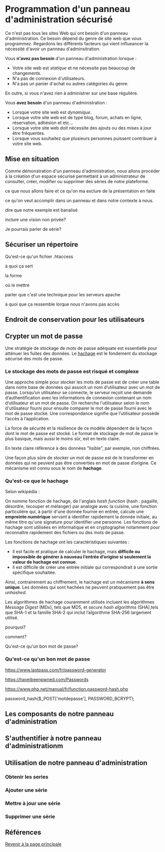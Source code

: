 # Programmation d'un panneau d'administration sécurisé

Ce n'est pas tous les sites Web qui ont besoin d'un panneau d'administration. Ce besoin dépend du genre de site web que vous programmez. Regardons les différents facteurs qui vient influeancer la nécessité d'avoir un panneau d'adminsitration.

Vous __n'avez pas besoin__ d'un panneau d'administration lorsque :

- Votre site web est _statique_ et ne nécessite pas beaucoup de changements.
- N'a pas de connexion d'utilisateurs.
- N'a pas un panier d'achat ou autres catégories du genre.

En outre, si vous n'avez rien à administrer sur une base régulière.

Vous __avez besoin__ d'un panneau d'administration :

- Lorsque votre site web est _dynamique_.
- Lorsque votre site web est de type blog, forum, achats en ligne, réservation, adhésion et etc...
- Lorsque votre site web doit nécessite des ajouts ou des mises à jour être fréquentes.
- Lorsque vous souhaitez que plusieurs personnes puissent contribuer à votre site web.

## Mise en situation

Comme démonstration d'un panneau d'administration, nous allons procéder à la création d'un espace sécurisé permettant à un administrateur de consulter, créer, modifier ou supprimer des séries de notre plateforme.

ce que nous allons faire et ce qu'on ma exclure de la présentation en faite

ce qu'on veut accomplir dans un panneau et dans notre contexte à nous.

dire que notre exemple est banalisé


inclure une vision non privée?


Je pourrais parler de série?


## Sécuriser un répertoire

Qu'est-ce qu'un fichier .htaccess

à quoi ça sert

la forme

où le mettre



parler que c'est une technique pour les serveurs apache

à quoi que ça ressemble lorque nous n'avons pas accès

## Endroit de conservation pour les utilisateurs


## Crypter un mot de passe

Une stratégie de stockage de mots de passe adéquate est essentielle pour atténuer les fuites des données. Le [hachage](https://fr.wikipedia.org/wiki/Fonction_de_hachage#:~:text=On%20nomme%20fonction%20de%20hachage,au%20m%C3%AAme%20titre%20qu%27une) est le fondement du stockage sécurisé des mots de passe.

### Le stockage des mots de passe est risqué et complexe

Une approche simple pour stocker les mots de passe est de créer une table dans notre base de données qui associt un nom d’utilisateur avec un mot de passe. Lorsqu’un utilisateur se connecte, le serveur reçoit une demande d’authentification avec les informations de connexion contenant un nom d’utilisateur et un mot de passe. On recherche l'utilisateur selon le nom d'utilisateur fourni pour ensuite comparer le mot de passe fourni avec le mot de passe stocké. Une correspondance signifie que l’utilisateur possède l’accès à l’application.

La force de sécurité et la résilience de ce modèle dépendent de la façon dont le mot de passe est stocké. Le format de stockage de mot de passe le plus basique, mais aussi le moins sûr, est en texte claire.

En texte claire référence à des données "lisible", par exemple, non chiffrées.

Une façon plus sûre de stocker un mot de passe est de le transformer en données qui ne peuvent pas être converties en mot de passe d’origine. Ce mécanisme est connu sous le nom de __hachage__.

### Qu'est-ce que le hachage

Selon wikipédia :

  On nomme fonction de hachage, de l'anglais _hash function_ (hash : pagaille, désordre, recouper et mélanger) par analogie avec la cuisine, une fonction particulière qui, à partir d'une donnée fournie en entrée, calcule une __empreinte numérique__ servant à identifier rapidement la donnée initiale, au même titre qu'une signature pour identifier une personne. Les fonctions de hachage sont utilisées en informatique et en cryptographie notamment pour reconnaître rapidement des fichiers ou des mots de passe.

Les fonctions de hachage ont les caractéristiques suivantes :

- Il est facile et pratique de calculer le hachage, mais __difficile ou impossible de générer à nouveau l’entrée d’origine si seulement la valeur de hachage est connue__.
- Il est difficile de créer une entrée initiale qui correspondrait à une sortie spécifique souhaitée.

Ainsi, contrairement au chiffrement, le hachage est un mécanisme __à sens unique__. Les données qui sont hachées ne peuvent pratiquement pas être _unhashed_.





Les algorithmes de hachage couramment utilisés incluent les algorithmes _Message Digest_ (MDx), tels que MD5, et _secure hash algorithms_ (SHA),tels que SHA-1 et la famille SHA-2 qui inclut l’algorithme SHA-256 largement utilisé.







pourquoi?

comment?

Qu'est-ce qu'un bon mot de passe?

### Qu'est-ce qu'un bon mot de passe

https://www.lastpass.com/fr/password-generator

https://haveibeenpwned.com/Passwords

https://www.php.net/manual/fr/function.password-hash.php

password_hash($_POST['motdepasse'], PASSWORD_BCRYPT);

## Les composants de notre panneau d'administration


## S'authentifier à notre panneau d'administrationm


## Utilisation de notre panneau d'administration

### Obtenir les series

### Ajouter une série


### Mettre à jour une série


### Supprimer une série





## Références



[Revenir à la page principale](../README.md)

